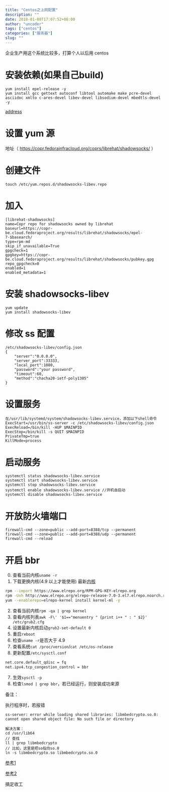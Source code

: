 ```yaml
---
title: "Centos之上网配置"
description: ""
date: 2018-01-08T17:07:52+08:00
author: "uncoder"
tags: ["centos"]
categories: ["服务器"]
slug: ""
---
```


企业生产用这个系统比较多，打算个人以后用 centos

<!--more-->

# 安装依赖(如果自己build)

```
yum install epel-release -y
yum install gcc gettext autoconf libtool automake make pcre-devel asciidoc xmlto c-ares-devel libev-devel libsodium-devel mbedtls-devel -y
```

[address](https://github.com/shadowsocks/shadowsocks-libev)

# 设置 yum 源

地址（ https://copr.fedorainfracloud.org/coprs/librehat/shadowsocks/ ）

# 创建文件

```
touch /etc/yum.repos.d/shadowsocks-libev.repo
```

# 加入

```
[librehat-shadowsocks]
name=Copr repo for shadowsocks owned by librehat
baseurl=https://copr-be.cloud.fedoraproject.org/results/librehat/shadowsocks/epel-7-$basearch/
type=rpm-md
skip_if_unavailable=True
gpgcheck=1
gpgkey=https://copr-be.cloud.fedoraproject.org/results/librehat/shadowsocks/pubkey.gpg
repo_gpgcheck=0
enabled=1
enabled_metadata=1
```

# 安装 shadowsocks-libev

```
yum update
yum install shadowsocks-libev
```

# 修改 ss 配置

```
/etc/shadowsocks-libev/config.json
{
    "server":"0.0.0.0",
    "server_port":33333,
    "local_port":1080,
    "password":"your password",
    "timeout":60,
    "method":"chacha20-ietf-poly1305"
}
```

# 设置服务

```
在/usr/lib/systemd/system/shadowsocks-libev.service，添加以下shell命令
ExecStart=/usr/bin/ss-server -c /etc/shadowsocks-libev/config.json
ExecReload=/bin/kill -HUP $MAINPID
ExecStop=/bin/kill -s QUIT $MAINPID
PrivateTmp=true
KillMode=process
```

# 启动服务

```
systemctl status shadowsocks-libev.service
systemctl start shadowsocks-libev.service
systemctl stop shadowsocks-libev.service
systemctl enable shadowsocks-libev.service //开机自启动
systemctl disable shadowsocks-libev.service
```

# 开放防火墙端口

```
firewall-cmd --zone=public --add-port=8388/tcp --permanent
firewall-cmd --zone=public --add-port=8388/udp --permanent
firewall-cmd --reload
```

# 开启 bbr

0. 查看当前内核`uname -r`
1. 下载更换内核(4.9 以上才能使用)
   最新[内核](http://elrepo.org/linux/kernel/el7/x86_64/RPMS/)

```bash
rpm --import https://www.elrepo.org/RPM-GPG-KEY-elrepo.org
rpm -Uvh http://www.elrepo.org/elrepo-release-7.0-3.el7.elrepo.noarch.rpm
yum --enablerepo=elrepo-kernel install kernel-ml -y
```

2. 查看当前内核`rpm -qa | grep kernel`
3. 查看内核列表`awk -F\' '$1=="menuentry " {print i++ " : " $2}' /etc/grub2.cfg`
3. 设置最新内核启动`grub2-set-default 0`
4. 重启`reboot`
5. 检查`uname -r`是否大于 4.9
5. 查看系统`cat /proc/version`/`cat /etc/os-release`
6. 更新配置`/etc/sysctl.conf`

```bash
net.core.default_qdisc = fq
net.ipv4.tcp_congestion_control = bbr
```

7. 生效`sysctl -p`
8. 检查`lsmod | grep bbr`，若已经运行，则安装成功来源

备注：

执行程序时，若报错
```
ss-server: error while loading shared libraries: libmbedcrypto.so.0: cannot open shared object file: No such file or directory

解决方案：
cd /usr/lib64
// 查找
ll | grep libmbedcrypto
// 比如，这里是把so指向so.0
ln -s libmbedcrypto.so libmbedcrypto.so.0
```



[参考1](https://github.com/iMeiji/shadowsocks_install/wiki/%E5%BC%80%E5%90%AFTCP-BBR%E6%8B%A5%E5%A1%9E%E6%8E%A7%E5%88%B6%E7%AE%97%E6%B3%95)

[参考2](https://www.isthnew.com/archives/centos7-bbr.html)

搞定收工
